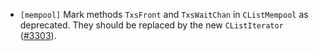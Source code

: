 - `[mempool]` Mark methods `TxsFront` and `TxsWaitChan` in `CListMempool` as deprecated. They should
  be replaced by the new `CListIterator` ([\#3303](https://github.com/cometbft/cometbft/pull/3303)).
